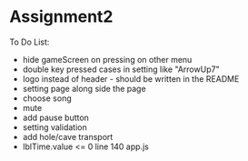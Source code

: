 # Assignment2
 To Do List:
 - hide gameScreen on pressing on other menu
 - double key pressed cases in setting like "ArrowUp7"
 - logo instead of header - should be written in the README
 - setting page along side the page
 - choose song 
 - mute
 - add pause button 
 - setting validation
 - add hole/cave transport
 - lblTime.value <= 0  line 140 app.js
 


 

 
